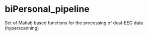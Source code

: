 # biPersonal_pipeline
Set of Matlab based functions for the processing of dual-EEG data (hyperscanning) 
